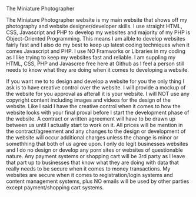 The Miniature Photographer

The Miniature Photographer website is my main website that shows off my photography and website designer/developer skills. I use straight HTML, CSS, Javascript and PHP to develop my websites and
majority of my PHP is Object-Oriented Programming. This means I am alble to develop websites fairly fast and I also do my best to keep up latest coding techniques when it comes Javascript
and PHP. I use NO Framworks or Libraries in my coding as I like trying to keep my websites fast and reliable. I am suppling my HTML, CSS, PHP and Javascree free here at Github as I feel a
person still needs to know what they are doing when it comes to developing a website. 

If you want me to to design and develop a website for you the only thing I ask is to have creative control over the website. I will provide a mockup of the website for you approval as afterall
it is your website. I will NOT use any copyright content including images and videos for the design of the website. Like I said I have the creative control when it comes to how the website
looks with your final proval before I start the development phase of the website. A contract or written agreement will have to be drawn up between us until I actually start to work on it. 
All prices will be mention in the contract/agreement and any changes to the design or development of the website will occur additional charges unless the change is minor or somethhing that
both of us agree upon. I only do legit businesses websites and I do no design or develop any porn sites or websites of questionable nature. Any payment systems or shopping cart will be 3rd party 
as I leave that part up to businesses that know what they are doing with data that really needs to be secure when it comes to money transactions. My websites are secure when it comes to
registration/login systems and content management systems, plus NO emails will be used by other parties except payment/shopping cart systems. 

